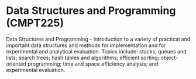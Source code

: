 # Data Structures and Programming (CMPT225)
Data Structures and Programming - Introduction to a variety of practical and important data structures and methods for implementation and for experimental and analytical evaluation. Topics include: stacks, queues and lists; search trees; hash tables and algorithms; efficient sorting; object-oriented programming; time and space efficiency analysis; and experimental evaluation.
